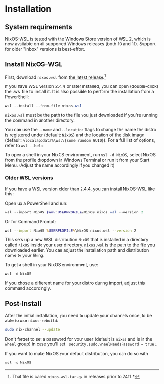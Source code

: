 # Installation

## System requirements

NixOS-WSL is tested with the Windows Store version of WSL 2, which is now available on all supported Windows releases (both 10 and 11).
Support for older "inbox" versions is best-effort.

## Install NixOS-WSL

First, download `nixos.wsl` from [the latest release](https://github.com/nix-community/NixOS-WSL/releases/latest).[^wsl-file]

If you have WSL version 2.4.4 or later installed, you can open (double-click) the .wsl file to install it.
It is also possible to perform the installation from a PowerShell:

```powershell
wsl --install --from-file nixos.wsl
```

`nixos.wsl` must be the path to the file you just downloaded if you're running the command in another directory.

You can use the `--name` and `--location` flags to change the name the distro is registered under (default: `NixOS`) and the location of the disk image (default: `%localappdata%\wsl\{some random GUID}`). For a full list of options, refer to `wsl --help`

To open a shell in your NixOS environment, run `wsl -d NixOS`, select NixOS from the profile dropdown in Windows Terminal or run it from your Start Menu. (Adjust the name accordingly if you changed it)

### Older WSL versions

If you have a WSL version older than 2.4.4, you can install NixOS-WSL like this:

Open up a PowerShell and run:

```powershell
wsl --import NixOS $env:USERPROFILE\NixOS nixos.wsl --version 2
```

Or for Command Prompt:

```cmd
wsl --import NixOS %USERPROFILE%\NixOS nixos.wsl --version 2
```

This sets up a new WSL distribution `NixOS` that is installed in a directory called `NixOS` inside your user directory.
`nixos.wsl` is the path to the file you downloaded earlier.
You can adjust the installation path and distribution name to your liking.

To get a shell in your NixOS environment, use:

```powershell
wsl -d NixOS
```

If you chose a different name for your distro during import, adjust this command accordingly.

## Post-Install

After the initial installation, you need to update your channels once, to be able to use `nixos-rebuild`:

```sh
sudo nix-channel --update
```

Don't forget to set a password for your user (default is `nixos` and is in the `wheel` group) in case you'll set ` security.sudo.wheelNeedsPassword = true;`.

If you want to make NixOS your default distribution, you can do so with

```powershell
wsl -s NixOS
```

[^wsl-file]: That file is called `nixos-wsl.tar.gz` in releases prior to 2411.*
